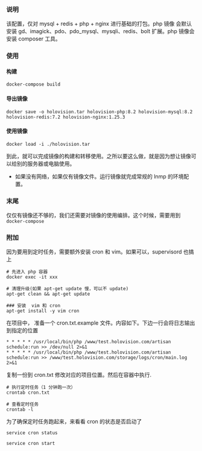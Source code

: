 ### 说明

该配置，仅对 mysql + redis + php + nginx 进行基础的打包。php 镜像 会默认安装 gd、imagick、pdo、pdo_mysql、mysqli、redis、bolt 扩展。php 镜像会安装 composer 工具。

### 使用

#### 构建
```
docker-compose build
```

#### 导出镜像

```
docker save -o holovision.tar holovision-php:8.2 holovision-mysql:8.2 holovision-redis:7.2 holovision-nginx:1.25.3
```

#### 使用镜像

```
docker load -i ./holovision.tar
```

到此，就可以完成镜像的构建和转移使用。之所以要这么做，就是因为想让镜像可以给别的服务器或电脑使用。

- 如果没有网络，如果仅有镜像文件。运行镜像就完成常规的 lnmp 的环境配置。

### 末尾

仅仅有镜像还不够的，我们还需要对镜像的使用编排。这个时候，需要用到 `docker-compose`


### 附加

因为要用到定时任务，需要额外安装 cron  和 vim。如果可以，supervisord 也搞上

```
# 先进入 php 容器
docker exec -it xxx

# 清理升级(如果 apt-get update 慢，可以不 update)
apt-get clean && apt-get update

### 安装  vim 和 cron
apt-get install -y vim cron
```

在项目中， 准备一个 cron.txt.example 文件。内容如下。下边一行会将日志输出到指定的位置

```
* * * * * /usr/local/bin/php /www/test.holovision.com/artisan schedule:run >> /dev/null 2>&1
* * * * * /usr/local/bin/php /www/test.holovision.com/artisan schedule:run >> /www/test.holovision.com/storage/logs/cron/main.log 2>&1
```

复制一份到 cron.txt 修改对应的项目位置。然后在容器中执行.

```
# 执行定时任务（1 分钟跑一次）
crontab cron.txt

# 查看定时任务
crontab -l
```

为了确保定时任务跑起来，来看看 cron 的状态是否启动了

```
service cron status

service cron start
```




